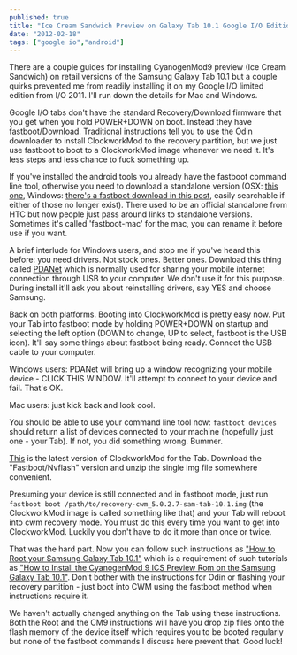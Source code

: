 ```yaml
---
published: true
title: "Ice Cream Sandwich Preview on Galaxy Tab 10.1 Google I/O Edition"
date: "2012-02-18"
tags: ["google io","android"]
---
```

There are a couple guides for installing CyanogenMod9 preview (Ice Cream Sandwich) on retail versions of the Samsung Galaxy Tab 10.1 but a couple quirks prevented me from readily installing it on my Google I/O limited edition from I/O 2011. I'll run down the details for Mac and Windows.

Google I/O tabs don't have the standard Recovery/Download firmware that you get when you hold POWER+DOWN on boot. Instead they have fastboot/Download. Traditional instructions tell you to use the Odin downloader to install ClockworkMod to the recovery partition, but we just use fastboot to boot to a ClockworkMod image whenever we need it. It's less steps and less chance to fuck something up.

If you've installed the android tools you already have the fastboot command line tool, otherwise you need to download a standalone version (OSX: [this one](http://rootzwiki.com/topic/5697-tool-fastboot-on-your-mac/), Windows: [there's a fastboot download in this post](http://forum.xda-developers.com/showthread.php?p=13499325#post13499325), easily searchable if either of those no longer exist). There used to be an official standalone from HTC but now people just pass around links to standalone versions. Sometimes it's called 'fastboot-mac' for the mac, you can rename it before use if you want.

A brief interlude for Windows users, and stop me if you've heard this before: you need drivers. Not stock ones. Better ones. Download this thing called [PDANet](http://junefabrics.com/android/) which is normally used for sharing your mobile internet connection through USB to your computer. We don't use it for this purpose. During install it'll ask you about reinstalling drivers, say YES and choose Samsung.

Back on both platforms. Booting into ClockworkMod is pretty easy now. Put your Tab into fastboot mode by holding POWER+DOWN on startup and selecting the left option (DOWN to change, UP to select, fastboot is the USB icon). It'll say some things about fastboot being ready. Connect the USB cable to your computer.

Windows users: PDANet will bring up a window recognizing your mobile device - CLICK THIS WINDOW. It'll attempt to connect to your device and fail. That's OK.

Mac users: just kick back and look cool.

You should be able to use your command line tool now: `fastboot devices` should return a list of devices connected to your machine (hopefully just one - your Tab). If not, you did something wrong. Bummer.

[This](http://droidbasement.com/db-blog/?p=2439) is the latest version of ClockworkMod for the Tab. Download the "Fastboot/Nvflash" version and unzip the single img file somewhere convenient.

Presuming your device is still connected and in fastboot mode, just run `fastboot boot /path/to/recovery-cwm_5.0.2.7-sam-tab-10.1.img` (the ClockworkMod image is called something like that) and your Tab will reboot into cwm recovery mode. You must do this every time you want to get into ClockworkMod. Luckily you don't have to do it more than once or twice.

That was the hard part. Now you can follow such instructions as ["How to Root your Samsung Galaxy Tab 10.1"](http://forum.xda-developers.com/showthread.php?t=1239185) which is a requirement of such tutorials as ["How to Install the CyanogenMod 9 ICS Preview Rom on the Samsung Galaxy Tab 10.1"](http://www.youtube.com/watch?v=qcvfmnJdxdQ). Don't bother with the instructions for Odin or flashing your recovery partition - just boot into CWM using the fastboot method when instructions require it.

We haven't actually changed anything on the Tab using these instructions. Both the Root and the CM9 instructions will have you drop zip files onto the flash memory of the device itself which requires you to be booted regularly but none of the fastboot commands I discuss here prevent that. Good luck!
